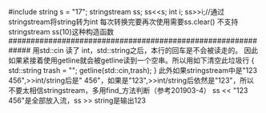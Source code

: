 #include<sstream>
string s = "17";
stringstream ss;
ss<<s;
int i;
ss>>i;//通过stringstream将string转为int
每次转换完要再次使用需要ss.clear()
不支持stringstream ss(10)这种构造函数
#############################################################
用std::cin 读了 int，std::string之后，本行的回车是不会被读走的。
因此如果紧接着使用getline就会被getline读到一个空串。所以用如下清空此垃圾行
{
	std::string trash = "";
	getline(std::cin,trash);
}
此外如果stringstream中是"123 456",>>int/string后是" 456"，如果是"123",>>int/string后依然是"123"，所以不要太相信stringstream，多用find_方法判断（参考201903-4）
ss << "123 456"是全部放入流，ss >> string是输出123
